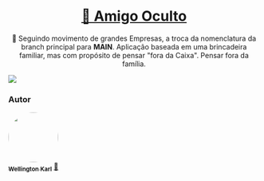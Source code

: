 <h1 align="center">
    <a href="">🔗 Amigo Oculto</a>
</h1>
<p align="center">🚀 Seguindo movimento de grandes Empresas, a troca da nomenclatura da branch principal para <b>MAIN</b>. Aplicação baseada em uma brincadeira familiar, mas com propósito de pensar "fora da Caixa". Pensar fora da família.</p>

<img src="https://img.shields.io/static/v1?label=API&message=OCCULTFRIEND&color=33eb1f&style=for-the-badge&logo=ghost"/>

<h3>Autor</h3>
<a href="https://github.com/WellingtonKarl">
 <img style="border-radius: 50%;" src="https://avatars.githubusercontent.com/u/76018356?v=4" width="100px;" alt=""/>
 <br />
 <sub><b>Wellington Karl</b></sub></a> <a href="https://github.com/WellingtonKarl" title="OccultFriend.API">🚀</a>
